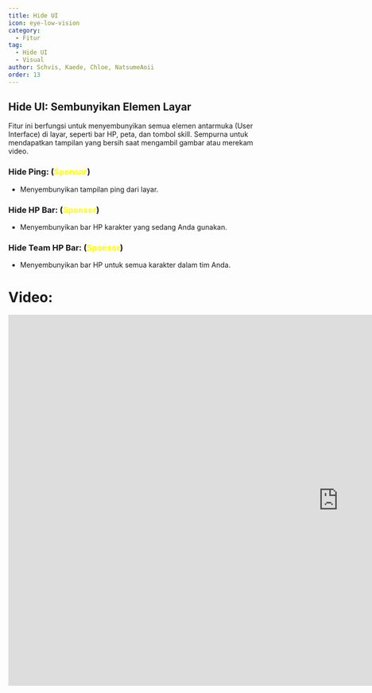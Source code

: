 ```yaml
---
title: Hide UI
icon: eye-low-vision
category:
  - Fitur
tag:
  - Hide UI
  - Visual
author: Schvis, Kaede, Chloe, NatsumeAoii
order: 13
---
```


## Hide UI: Sembunyikan Elemen Layar

Fitur ini berfungsi untuk menyembunyikan semua elemen antarmuka (User Interface) di layar, seperti bar HP, peta, dan tombol skill. Sempurna untuk mendapatkan tampilan yang bersih saat mengambil gambar atau merekam video.

### Hide Ping: (<span style='color:yellow;'>Sponsor</span>)
- Menyembunyikan tampilan ping dari layar.

### Hide HP Bar: (<span style='color:yellow;'>Sponsor</span>)
- Menyembunyikan bar HP karakter yang sedang Anda gunakan.

### Hide Team HP Bar: (<span style='color:yellow;'>Sponsor</span>)
- Menyembunyikan bar HP untuk semua karakter dalam tim Anda.

# Video:

<div class="iframe-container"><iframe width="1328" height="747" src="https://www.youtube.com/embed/EtRT95qEW6Y?list=PL5eI1Tb64p56g27qfYk7VuFTz4FK6YrKa" title="Korepi - Hide UI" frameborder="0" allow="accelerometer; autoplay; clipboard-write; encrypted-media; gyroscope; picture-in-picture; web-share" referrerpolicy="strict-origin-when-cross-origin" allowfullscreen></iframe></div>